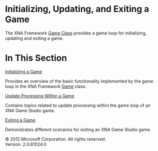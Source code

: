 ﻿

# Initializing, Updating, and Exiting a Game

The XNA Framework [Game Class](T_Microsoft_Xna_Framework_Game.md) provides a game loop for initializing, updating and exiting a game.

# In This Section

[Initializing a Game](AppModel_GameLoop.md)

Provides an overview of the basic functionality implemented by the game loop in the XNA Framework [Game](T_Microsoft_Xna_Framework_Game.md) class.

[Update Processing Within a Game](AppModel_Updating.md)

Contains topics related to update processing within the game loop of an XNA Game Studio game.

[Exiting a Game](AppModel_Exiting.md)

Demonstrates different scenarios for exiting an XNA Game Studio game.

© 2012 Microsoft Corporation. All rights reserved.  
Version: 2.0.61024.0